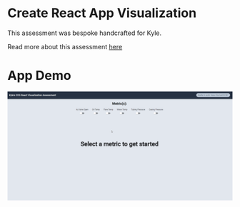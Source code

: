 # Create React App Visualization

This assessment was bespoke handcrafted for Kyle.

Read more about this assessment [here](https://react.eogresources.com)

# App Demo
<img src="./media/eog.gif">
